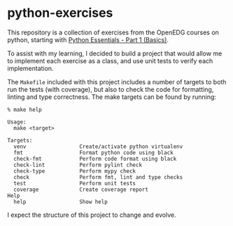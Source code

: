 # python-exercises

This repository is a collection of exercises from the OpenEDG courses on python, starting with [Python Essentials - Part 1 (Basics)](https://edube.org/study/pe1).

To assist with my learning, I decided to build a project that would allow me to implement each exercise as a class, and use unit tests to verify each implementation.

The `Makefile` included with this project includes a number of targets to both run the tests (with coverage), but also to check the code for formatting, linting and type correctness. The make targets can be found by running:

```
% make help

Usage:
  make <target>

Targets:
  venv                 Create/activate python virtualenv
  fmt                  Format python code using black
  check-fmt            Perform code format using black
  check-lint           Perform pylint check
  check-type           Perform mypy check
  check                Perform fmt, lint and type checks
  test                 Perform unit tests
  coverage             Create coverage report
Help
  help                 Show help
```

I expect the structure of this project to change and evolve.